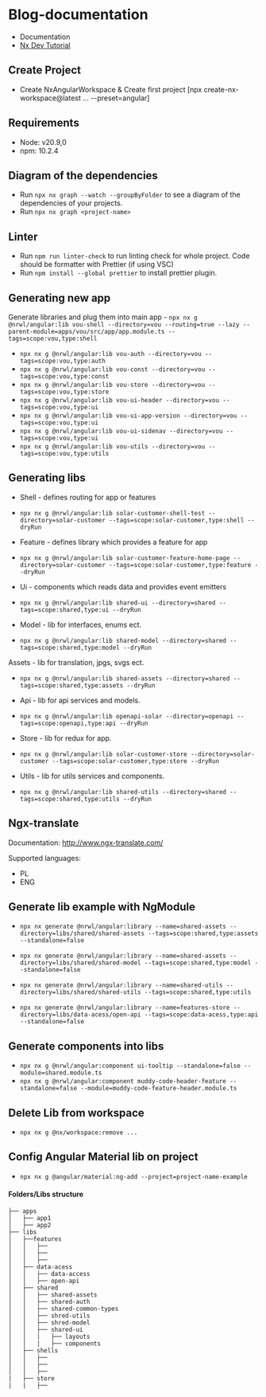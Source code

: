 # Blog-documentation

- Documentation
- [Nx Dev Tutorial](https://nx.dev/tutorials/integrated-repo-tutorial)

## Create Project

- Create NxAngularWorkspace & Create first project [npx create-nx-workspace@latest ... --preset=angular]

## Requirements

- Node: v20.9,0
- npm: 10.2.4

## Diagram of the dependencies

- Run `npx nx graph --watch --groupByFolder` to see a diagram of the dependencies of your projects.
- Run `npx nx graph <project-name>`

## Linter

- Run `npm run linter-check` to run linting check for whole project. Code should be formatter with Prettier (if using VSC)
- Run `npm install --global prettier` to install prettier plugin.

## Generating new app

Generate libraries and plug them into main app - `npx nx g @nrwl/angular:lib vou-shell --directory=vou --routing=true --lazy --parent-module=apps/vou/src/app/app.module.ts --tags=scope:vou,type:shell`

- `npx nx g @nrwl/angular:lib vou-auth --directory=vou --tags=scope:vou,type:auth`
- `npx nx g @nrwl/angular:lib vou-const --directory=vou --tags=scope:vou,type:const`
- `npx nx g @nrwl/angular:lib vou-store --directory=vou --tags=scope:vou,type:store`
- `npx nx g @nrwl/angular:lib vou-ui-header --directory=vou --tags=scope:vou,type:ui`
- `npx nx g @nrwl/angular:lib vou-ui-app-version --directory=vou --tags=scope:vou,type:ui`
- `npx nx g @nrwl/angular:lib vou-ui-sidenav --directory=vou --tags=scope:vou,type:ui`
- `npx nx g @nrwl/angular:lib vou-utils --directory=vou --tags=scope:vou,type:utils`

## Generating libs

- Shell - defines routing for app or features
- `npx nx g @nrwl/angular:lib solar-customer-shell-test --directory=solar-customer --tags=scope:solar-customer,type:shell --dryRun`

- Feature - defines library which provides a feature for app
- `npx nx g @nrwl/angular:lib solar-customer-feature-home-page --directory=solar-customer --tags=scope:solar-customer,type:feature --dryRun`

- Ui - components which reads data and provides event emitters
- `npx nx g @nrwl/angular:lib shared-ui --directory=shared --tags=scope:shared,type:ui --dryRun`

- Model - lib for interfaces, enums ect.
- `npx nx g @nrwl/angular:lib shared-model --directory=shared --tags=scope:shared,type:model --dryRun`

Assets - lib for translation, jpgs, svgs ect.

- `npx nx g @nrwl/angular:lib shared-assets --directory=shared --tags=scope:shared,type:assets --dryRun`

- Api - lib for api services and models.
- `npx nx g @nrwl/angular:lib openapi-solar --directory=openapi --tags=scope:openapi,type:api --dryRun`

- Store - lib for redux for app.
- `npx nx g @nrwl/angular:lib solar-customer-store --directory=solar-customer --tags=scope:solar-customer,type:store --dryRun`

- Utils - lib for utils services and components.
- `npx nx g @nrwl/angular:lib shared-utils --directory=shared --tags=scope:shared,type:utils --dryRun`

## Ngx-translate

Documentation: http://www.ngx-translate.com/

Supported languages:

- PL
- ENG

## Generate lib example with NgModule

- `npx nx generate @nrwl/angular:library --name=shared-assets --directory=libs/shared/shared-assets --tags=scope:shared,type:assets --standalone=false`

- `npx nx generate @nrwl/angular:library --name=shared-assets --directory=libs/shared/shared-model --tags=scope:shared,type:model --standalone=false`

- `npx nx generate @nrwl/angular:library --name=shared-utils --directory=libs/shared/shared-utils --tags=scope:shared,type:utils`

- `npx nx generate @nrwl/angular:library --name=features-store --directory=libs/data-acess/open-api --tags=scope:data-acess,type:api --standalone=false`

## Generate components into libs

- `npx nx g @nrwl/angular:component ui-tooltip --standalone=false --module=shared.module.ts`
- `npx nx g @nrwl/angular:component muddy-code-header-feature --standalone=false --module=muddy-code-feature-header.module.ts`

## Delete Lib from workspace

- `npx nx g @nx/workspace:remove ...`

## Config Angular Material lib on project

- `npx nx g @angular/material:ng-add --project=project-name-example`

#### Folders/Libs structure

```
├── apps
│   ├── app1
│   ├── app2
├── libs
│   ├──features
│   │   ├──
│   │   ├──
│   │   ├──
│   ├── data-acess
│   │   ├── data-access
│   │   ├── open-api
│   ├── shared
│   │   ├── shared-assets
│   │   ├── shared-auth
│   │   ├── shared-common-types
│   │   ├── shred-utils
│   │   ├── shred-model
│   │   ├── shared-ui
│   │   |   ├── layouts
│   │   |   ├── components
│   ├── shells
│   │   ├──
│   │   ├──
│   │   ├──
|   ├── store
|   |   ├──

```
